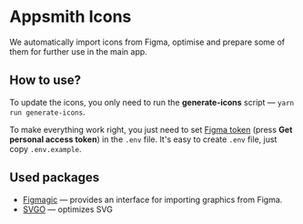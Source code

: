 # Appsmith Icons

We automatically import icons from Figma, optimise and prepare some of them for further use in the main app.

## How to use?

To update the icons, you only need to run the **generate-icons** script — `yarn run generate-icons`.

To make everything work right, you just need to set [Figma token](https://www.figma.com/developers/api#authentication) (press **Get personal access token**) in the `.env` file. It's easy to create `.env` file, just copy `.env.example`.

## Used packages

- [Figmagic](https://github.com/mikaelvesavuori/figmagic?tab=readme-ov-file) — provides an interface for importing graphics from Figma.
- [SVGO](https://github.com/svg/svgo) — optimizes SVG
